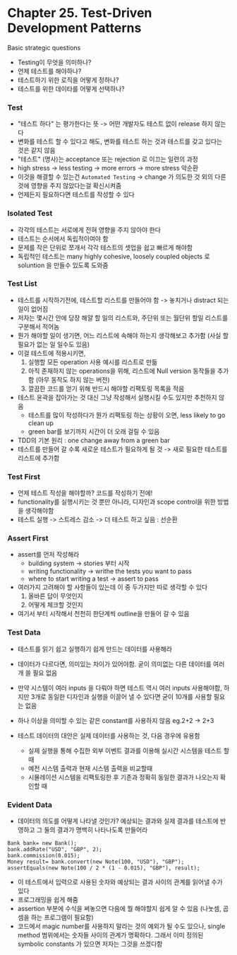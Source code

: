 # Chapter 25. Test-Driven Development Patterns

Basic strategic questions

- Testing이 무엇을 의미하나?
- 언제 테스트를 해야하나?
- 테스트하기 위한 로직을 어떻게 정하나?
- 테스트를 위한 데이타를 어떻게 선택하나?

### Test

- "테스트 하다" 는 평가한다는 뜻 -> 어떤 개발자도 테스트 없이 release 하지 않는다
- 변화를 테스트 할 수 있다고 해도, 변화를 테스트 하는 것과 테스트를 갖고 있다는 것은 같지 않음
- "테스트" (명사)는 acceptance 또는 rejection 로 이끄는 일련의 과정
- high stress -> less testing -> more errors -> more stress 악순환
- 이것을 해결할 수 있는건 `Automated Testing` -> change 가 의도한 것 외의 다른 것에 영향을 주지 않았다는걸 확신시켜줌
- 언제든지 필요하다면 테스트를 작성할 수 있다

### Isolated Test

- 각각의 테스트는 서로에게 전혀 영향을 주지 않아야 한다
- 테스트는 순서에서 독립적이여야 함
- 문제를 작은 단위로 쪼개서 각각 테스트의 셋업을 쉽고 빠르게 해야함
- 독립적인 테스트는 many highly cohesive, loosely coupled objects 로 soluntion 을 만들수 있도록 도와줌

### Test List

- 테스트를 시작하기전에, 테스트할 리스트를 만들어야 함 -> 놓치거나 distract 되는 일이 없어짐
- 저자는 몇시간 안에 당장 해얄 할 일의 리스트와, 주단위 또는 월단위 할일 리스트를 구분해서 적어놈
- 뭔가 해야할 일이 생기면, 어느 리스트에 속해야 하는지 생각해보고 추가함 (사실 할 필요가 없는 일 일수도 있음)
- 이걸 테스트에 적용시키면,
  1. 실행할 모든 operation 사용 예시를 리스트로 만듦
  2. 아직 존재하지 않는 operations을 위해, 리스트에 Null version 동작들을 추가함 (아무 동작도 하지 않는 버전)
  3. 깔끔한 코드를 얻기 위해 반드시 해야할 리팩토링 목록을 적음
- 테스트 윤곽을 잡아가는 것 대신 그냥 작성해서 실행시킬 수도 있지만 추천하지 않음
  - 테스트를 많이 작성하다가 뭔가 리팩토링 하는 상황이 오면, less likely to go clean up
  - green bar를 보기까지 시간이 더 오래 걸릴 수 있음
- TDD의 기본 원리 : one change away from a green bar
- 테스트를 만들어 갈 수록 새로운 테스트가 필요하게 될 것 -> 새로 필요한 테스트를 리스트에 추가함

### Test First

- 언제 테스트 작성을 해야할까? 코드를 작성하기 전에!
- functionality를 실행시키는 것 뿐만 아니라, 디자인과 scope control을 위한 방법을 생각해야함
- 테스트 실행 -> 스트레스 감소 -> 더 테스트 하고 싶음 : 선순환

### Assert First

- assert를 먼저 작성해라
  - building system -> stories 부터 시작
  - writing functionality -> writhe the tests you want to pass
  - where to start writing a test -> assert to pass
- 여러가지 고려해야 할 사항들이 있는데 이 중 두가지만 따로 생각할 수 있다
  1. 올바른 답이 무엇인지
  2. 어떻게 체크할 것인지
- 여기서 부터 시작해서 천천히 한단계씩 outline을 만들어 갈 수 있음

### Test Data

- 테스트를 읽기 쉽고 실행하기 쉽게 만드는 데이터를 사용해라
- 데이터가 다르다면, 의미있는 차이가 있어야함. 굳이 의미없는 다른 데이터를 여러개 쓸 필요 없음
- 만약 시스템이 여러 inputs 을 다뤄야 하면 테스트 역시 여러 inputs 사용해야함, 하지만 3개로 동일한 디자인과 실행을 이끌어 낼 수 있다면 굳이 10개를 사용할 필요는 없음
- 하나 이상을 의미할 수 있는 같은 constant를 사용하지 않음 eg.2+2 -> 2+3
- 테스트 데이터의 대안은 실제 데이터를 사용하는 것, 다음 경우에 유용함

  - 실제 실행을 통해 수집한 외부 이벤트 결과를 이용해 실시간 시스템을 테스트 할때
  - 예전 시스템 출력과 현재 시스템 출력을 비교할때
  - 시뮬레이션 시스템을 리팩토링한 후 기존과 정확히 동일한 결과가 나오는지 확인할 때

### Evident Data

- 데이터의 의도를 어떻게 나타낼 것인가? 예상되는 결과와 실제 결과를 테스트에 반영하고 그 둘의 결과가 명백히 나타나도록 만들어라

```
Bank bank= new Bank();
bank.addRate("USD", "GBP", 2);
bank.commission(0.015);
Money result= bank.convert(new Note(100, "USD"), "GBP");
assertEquals(new Note(100 / 2 * (1 - 0.015), "GBP"), result);
```

- 이 테스트에서 입력으로 사용된 숫자와 예상되는 결과 사이의 관계를 읽어낼 수가 있다
- 프로그래밍을 쉽게 해줌
- assertion 부분에 수식을 써놓으면 다음에 뭘 해야할지 쉽게 알 수 있음 (나눗셈, 곱셈을 하는 프로그램이 필요함)
- 코드에서 magic number를 사용하지 말라는 것의 예외가 될 수도 있으나, single method 범위에서는 숫자들 사이의 관계가 명확하다. 그래서 이미 정의된 symbolic constants 가 있으면 저자는 그것을 쓰겠다함
